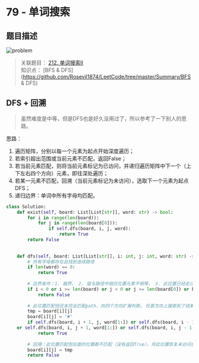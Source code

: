 # 79 - 单词搜索

## 题目描述
![problem](images/79.png)

>关联题目： [212. 单词搜索II](https://github.com/Rosevil1874/LeetCode/tree/master/Python-Solution/212_Word-Search-II)  
>知识点： [BFS & DFS](https://github.com/Rosevil1874/LeetCode/tree/master/Summary/BFS & DFS)

## DFS + 回溯
>虽然难度是中等，但是DFS也是好久没用过了，所以参考了一下别人的思路。

思路：
1. 遍历矩阵，分别以每一个元素为起点开始深度遍历；
2. 若索引超出范围或当前元素不匹配，返回False；
3. 若当前元素匹配，则将当前元素标记为已访问，并递归遍历矩阵中下一个（上下左右四个方向）元素，即往深处遍历；
4. 若某一元素不匹配，回溯（当前元素标记为未访问），选取下一个元素为起点DFS；
5. 递归边界：单词中所有字母均匹配。

```python
class Solution:
    def exist(self, board: List[List[str]], word: str) -> bool:
        for i in range(len(board)):
            for j in range(len(board[0])):
                if self.dfs(board, i, j, word):
                    return True
        return False
    
    
    def dfs(self, board: List[List[str]], i: int, j: int, word: str) -> bool:
        # 所有字母都存在且找到连续路径
        if len(word) == 0:  
            return True
        
        # 边界条件：1. 越界， 2. 值与路径中相应位置元素不相等， 3. 此位置已经走过
        if i < 0 or i >= len(board) or j < 0 or j >= len(board[0]) or board[i][j] != word[0]:
            return False
        
        # 此位置匹配但还未完全匹配path，向四个方向扩展判断, 任意方向上搜索到了结果都可返回True
        tmp = board[i][j]
        board[i][j] = '#'
        if self.dfs(board, i + 1, j, word[1:]) or self.dfs(board, i - 1, j, word[1:]) \
    or self.dfs(board, i, j + 1, word[1:]) or self.dfs(board, i, j - 1, word[1:]):
            return True
        
        # 回溯：此位置匹配但后面的位置都不匹配（没有返回True），将此位置恢复未访问状态，退回前一个位置
        board[i][j] = tmp
        return False
```
